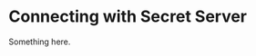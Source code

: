 [title]: # (Connecting with Secret Server)
[tags]: # (XXX)
[priority]: # (6625)
# Connecting with Secret Server
Something here.
